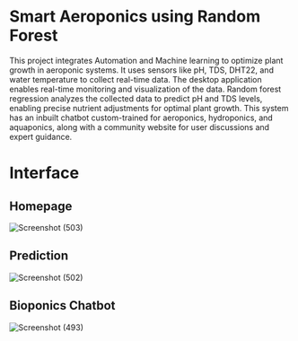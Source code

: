# Smart Aeroponics using Random Forest
This project integrates Automation and Machine learning to optimize plant growth in aeroponic systems. It uses sensors like pH, TDS, DHT22, and water temperature to collect real-time data. The desktop application enables real-time monitoring and visualization of the data. Random forest regression analyzes the collected data to predict pH and TDS levels, enabling precise nutrient adjustments for optimal plant growth.  This system has an inbuilt chatbot custom-trained for aeroponics, hydroponics, and aquaponics, along with a community website for user discussions and expert guidance.

# Interface
## Homepage
![Screenshot (503)](https://github.com/user-attachments/assets/13494c9b-d204-48df-b765-7cf1de593242)

## Prediction
![Screenshot (502)](https://github.com/user-attachments/assets/f78f05d8-35fd-4f42-bd84-226c26d08c3b)

## Bioponics Chatbot
![Screenshot (493)](https://github.com/user-attachments/assets/861ff224-2254-4b3f-aaf4-fa9cee9e4327)
